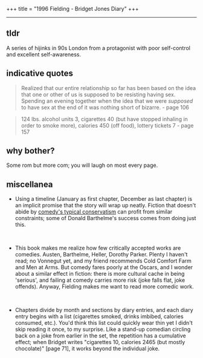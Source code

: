 +++
title = "1996 Fielding - Bridget Jones Diary"
+++

---

## tldr

A series of hijinks in 90s London from a protagonist with poor self-control and excellent self-awareness.

## indicative quotes

> Realized that our entire relationship so far has been based on the idea that one or other of us is supposed to be resisting having sex. Spending an evening together when the idea that we were _supposed_ to have sex at the end of it was nothing short of bizarre. - page 106

> 124 lbs. alcohol units 3, cigarettes 40 (but have stopped inhaling in order to smoke more), calories 450 (off food), lottery tickets 7 - page 157

## why bother?

Some rom but more com; you will laugh on most every page.

## miscellanea

* Using a timeline (January as first chapter, December as last chapter) is an implicit promise that the story will wrap up neatly. Fiction that doesn't abide by [comedy's typical conservatism](https://www.zachvalenta.com/notes/1811-austen-sense-sensibility.html) can profit from similar constraints; some of Donald Barthelme's success comes from doing just this.
<br/>

* This book makes me realize how few critically accepted works are comedies. Austen, Barthelme, Heller, Dorothy Parker. Plenty I haven't read; no Vonnegut yet, and my friend recommends Cold Comfort Farm and Men at Arms. But comedy fares poorly at the Oscars, and I wonder about a similar effect in fiction: there is more cultural cache in being 'serious', and failing at comedy carries more risk (joke falls flat, joke offends). Anyway, Fielding makes me want to read more comedic work.
<br/>

* Chapters divide by month and sections by diary entries, and each diary entry begins with a list (cigarettes smoked, drinks imbibed, calories consumed, etc.). You'd think this list could quickly wear thin yet I didn't skip reading it once, to my surprise. Like a stand-up comedian circling back on a joke from earlier in the set, the repetition has a cumulative effect; when Bridget writes "cigarettes 10, calories 2465 (but mostly chocolate)" [page 71], it works beyond the individual joke.

